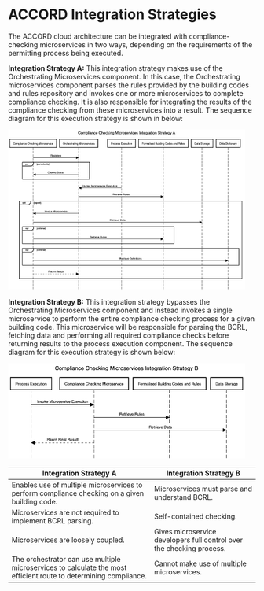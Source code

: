 # ACCORD Integration Strategies

The ACCORD cloud architecture can be integrated with compliance-checking microservices in two ways, depending on the requirements of the permitting process being executed. 

**Integration Strategy A:** This integration strategy makes use of the Orchestrating Microservices component. In this case, the Orchestrating microservices component parses the rules provided by the building codes and rules repository and invokes one or more microservices to complete compliance checking. It is also responsible for integrating the results of the compliance checking from these microservices into a result. The sequence diagram for this execution strategy is shown in below:


![](./integrationA.png)

**Integration Strategy B:** This integration strategy bypasses the Orchestrating Microservices component and instead invokes a single microservice to perform the entire compliance checking process for a given building code. This microservice will be responsible for parsing the BCRL, fetching data and performing all required compliance checks before returning results to the process execution component. The sequence diagram for this execution strategy is shown below:

![](./integrationB.png)


| Integration Strategy A |	Integration Strategy B|
| ---------------------- |  --------------------- |
| Enables use of multiple microservices to perform compliance checking on a given building code. | Microservices must parse and understand BCRL.
| Microservices are not required to implement BCRL parsing.	| Self-contained checking. |
| Microservices are loosely coupled. | Gives microservice developers full control over the checking process. |
| The orchestrator can use multiple microservices to calculate the most efficient route to determining compliance.	| Cannot make use of multiple microservices. |

